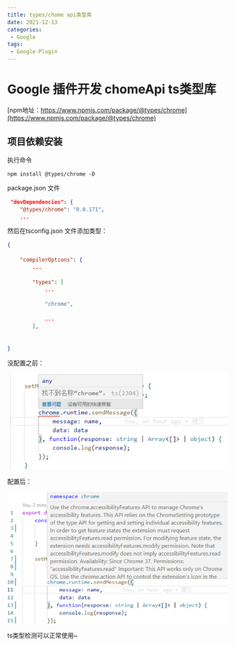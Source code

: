 ```yaml
---
title: types/chome api类型库
date: 2021-12-13
categories: 
 - Google
tags:
 - Google-Plugin
---
```


# Google 插件开发 chomeApi ts类型库
[npm地址：https://www.npmjs.com/package/@types/chrome](https://www.npmjs.com/package/@types/chrome)


## 项目依赖安装

执行命令
```
npm install @types/chrome -D
```
package.json 文件

```json
 "devDependencies": {
    "@types/chrome": "0.0.171",
    ...
```

然后在tsconfig.json 文件添加类型：
```json
{
 
    "compilerOptions": {
        ...
 
        "types": [
            ...
             
            "chrome",
 
            ...
        ],
 
 
}
```
没配置之前：

<img class="zoom-custom-imgs" src="./img/4d6733da125a655d334a689a694200e.png" alt="An image" >

配置后：

<img class="zoom-custom-imgs" src="./img/429777c006410de5b42bd6320e12bf4.png" alt="An iamge" >

ts类型检测可以正常使用~